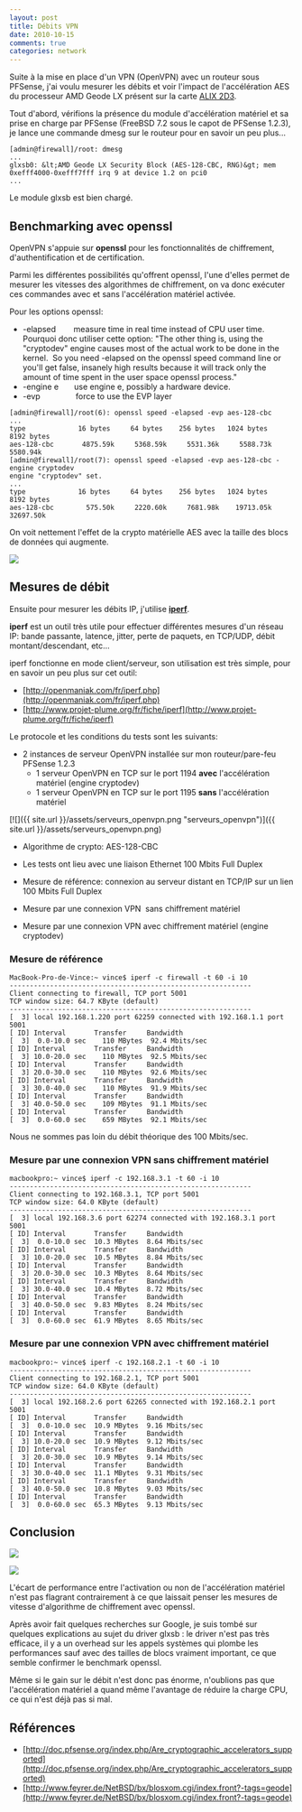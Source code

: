 ```yaml
---
layout: post
title: Débits VPN
date: 2010-10-15
comments: true
categories: network
---
```


Suite à la mise en place d'un VPN (OpenVPN) avec un routeur sous PFSense, j'ai voulu mesurer les débits et voir l'impact de l'accélération AES du processeur AMD Geode LX présent sur la carte [ALIX 2D3](http://www.pcengines.ch/alix2d13.htm).

Tout d'abord, vérifions la présence du module d'accélération matériel et sa prise en charge par PFSense (FreeBSD 7.2 sous le capot de PFSense 1.2.3), je lance une commande dmesg sur le routeur pour en savoir un peu plus...

```
[admin@firewall]/root: dmesg
...
glxsb0: &lt;AMD Geode LX Security Block (AES-128-CBC, RNG)&gt; mem 0xefff4000-0xefff7fff irq 9 at device 1.2 on pci0
...
```
Le module glxsb est bien chargé.

## Benchmarking avec openssl

OpenVPN s'appuie sur **openssl** pour les fonctionnalités de chiffrement, d'authentification et de certification.

Parmi les différentes possibilités qu'offrent openssl, l'une d'elles permet de mesurer les vitesses des algorithmes de chiffrement, on va donc exécuter ces commandes avec et sans l'accélération matériel activée.

Pour les options openssl:

*   -elapsed        measure time in real time instead of CPU user time. Pourquoi donc utiliser cette option: "The other thing is, using the "cryptodev" engine causes most of the actual work to be done in the kernel.  So you need -elapsed on the openssl speed command line or you'll get false, insanely high results because it will track only the amount of time spent in the user space openssl process."
*   -engine e       use engine e, possibly a hardware device.
*   -evp                force to use the EVP layer

```
[admin@firewall]/root(6): openssl speed -elapsed -evp aes-128-cbc
...
type             16 bytes     64 bytes    256 bytes   1024 bytes   8192 bytes
aes-128-cbc       4875.59k     5368.59k     5531.36k     5588.73k     5580.94k
[admin@firewall]/root(7): openssl speed -elapsed -evp aes-128-cbc -engine cryptodev
engine "cryptodev" set.
...
type             16 bytes     64 bytes    256 bytes   1024 bytes   8192 bytes
aes-128-cbc        575.50k     2220.60k     7681.98k    19713.05k    32697.50k
```
On voit nettement l'effet de la crypto matérielle AES avec la taille des blocs de données qui augmente.

![](/assets/benchmark_openssl_speed1.png)

## Mesures de débit

Ensuite pour mesurer les débits IP, j'utilise **[iperf](http://sourceforge.net/projects/iperf/)**.

**iperf** est un outil très utile pour effectuer différentes mesures d'un réseau IP: bande passante, latence, jitter, perte de paquets, en TCP/UDP, débit montant/descendant, etc...

iperf fonctionne en mode client/serveur, son utilisation est très simple, pour en savoir un peu plus sur cet outil:

* [http://openmaniak.com/fr/iperf.php](http://openmaniak.com/fr/iperf.php)
* [http://www.projet-plume.org/fr/fiche/iperf](http://www.projet-plume.org/fr/fiche/iperf)

Le protocole et les conditions du tests sont les suivants:

*   2 instances de serveur OpenVPN installée sur mon routeur/pare-feu PFSense 1.2.3
    *   1 serveur OpenVPN en TCP sur le port 1194 **avec** l'accélération matériel (engine cryptodev)
    *   1 serveur OpenVPN en TCP sur le port 1195 **sans** l'accélération matériel

[![]({{ site.url }}/assets/serveurs_openvpn.png "serveurs_openvpn")]({{ site.url }}/assets/serveurs_openvpn.png)

*   Algorithme de crypto: AES-128-CBC
*   Les tests ont lieu avec une liaison Ethernet 100 Mbits Full Duplex

*   Mesure de référence: connexion au serveur distant en TCP/IP sur un lien 100 Mbits Full Duplex
*   Mesure par une connexion VPN  sans chiffrement matériel
*   Mesure par une connexion VPN avec chiffrement matériel (engine cryptodev)

### Mesure de référence

```
MacBook-Pro-de-Vince:~ vince$ iperf -c firewall -t 60 -i 10
------------------------------------------------------------
Client connecting to firewall, TCP port 5001
TCP window size: 64.7 KByte (default)
------------------------------------------------------------
[  3] local 192.168.1.220 port 62259 connected with 192.168.1.1 port 5001
[ ID] Interval       Transfer     Bandwidth
[  3]  0.0-10.0 sec    110 MBytes  92.4 Mbits/sec
[ ID] Interval       Transfer     Bandwidth
[  3] 10.0-20.0 sec    110 MBytes  92.5 Mbits/sec
[ ID] Interval       Transfer     Bandwidth
[  3] 20.0-30.0 sec    110 MBytes  92.6 Mbits/sec
[ ID] Interval       Transfer     Bandwidth
[  3] 30.0-40.0 sec    110 MBytes  91.9 Mbits/sec
[ ID] Interval       Transfer     Bandwidth
[  3] 40.0-50.0 sec    109 MBytes  91.1 Mbits/sec
[ ID] Interval       Transfer     Bandwidth
[  3]  0.0-60.0 sec    659 MBytes  92.1 Mbits/sec
```

Nous ne sommes pas loin du débit théorique des 100 Mbits/sec.

### Mesure par une connexion VPN sans chiffrement matériel

```
macbookpro:~ vince$ iperf -c 192.168.3.1 -t 60 -i 10
------------------------------------------------------------
Client connecting to 192.168.3.1, TCP port 5001
TCP window size: 64.0 KByte (default)
------------------------------------------------------------
[  3] local 192.168.3.6 port 62274 connected with 192.168.3.1 port 5001
[ ID] Interval       Transfer     Bandwidth
[  3]  0.0-10.0 sec  10.3 MBytes  8.64 Mbits/sec
[ ID] Interval       Transfer     Bandwidth
[  3] 10.0-20.0 sec  10.5 MBytes  8.84 Mbits/sec
[ ID] Interval       Transfer     Bandwidth
[  3] 20.0-30.0 sec  10.3 MBytes  8.64 Mbits/sec
[ ID] Interval       Transfer     Bandwidth
[  3] 30.0-40.0 sec  10.4 MBytes  8.72 Mbits/sec
[ ID] Interval       Transfer     Bandwidth
[  3] 40.0-50.0 sec  9.83 MBytes  8.24 Mbits/sec
[ ID] Interval       Transfer     Bandwidth
[  3]  0.0-60.0 sec  61.9 MBytes  8.65 Mbits/sec
```

### Mesure par une connexion VPN avec chiffrement matériel

```
macbookpro:~ vince$ iperf -c 192.168.2.1 -t 60 -i 10
------------------------------------------------------------
Client connecting to 192.168.2.1, TCP port 5001
TCP window size: 64.0 KByte (default)
------------------------------------------------------------
[  3] local 192.168.2.6 port 62265 connected with 192.168.2.1 port 5001
[ ID] Interval       Transfer     Bandwidth
[  3]  0.0-10.0 sec  10.9 MBytes  9.16 Mbits/sec
[ ID] Interval       Transfer     Bandwidth
[  3] 10.0-20.0 sec  10.9 MBytes  9.12 Mbits/sec
[ ID] Interval       Transfer     Bandwidth
[  3] 20.0-30.0 sec  10.9 MBytes  9.14 Mbits/sec
[ ID] Interval       Transfer     Bandwidth
[  3] 30.0-40.0 sec  11.1 MBytes  9.31 Mbits/sec
[ ID] Interval       Transfer     Bandwidth
[  3] 40.0-50.0 sec  10.8 MBytes  9.03 Mbits/sec
[ ID] Interval       Transfer     Bandwidth
[  3]  0.0-60.0 sec  65.3 MBytes  9.13 Mbits/sec
```
## Conclusion

![](/assets/mesures_de_debits_avec_iperf1.png)

![](/assets/benchmarks_debits_vpn1.png)


L'écart de performance entre l'activation ou non de l'accélération matériel n'est pas flagrant contrairement à ce que laissait penser les mesures de vitesse d'algorithme de chiffrement avec openssl.

Après avoir fait quelques recherches sur Google, je suis tombé sur quelques explications au sujet du driver glxsb : le driver n'est pas très efficace, il y a un overhead sur les appels systèmes qui plombe les performances sauf avec des tailles de blocs vraiment important, ce que semble confirmer le benchmark openssl.

Même si le gain sur le débit n'est donc pas énorme, n'oublions pas que l'accélération matériel a quand même l'avantage de réduire la charge CPU, ce qui n'est déjà pas si mal.

## Références

* [http://doc.pfsense.org/index.php/Are_cryptographic_accelerators_supported](http://doc.pfsense.org/index.php/Are_cryptographic_accelerators_supported)
* [http://www.feyrer.de/NetBSD/bx/blosxom.cgi/index.front?-tags=geode](http://www.feyrer.de/NetBSD/bx/blosxom.cgi/index.front?-tags=geode)

